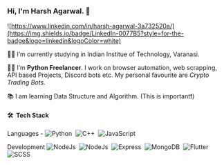 ### Hi, I'm Harsh Agarwal. 👋

 ![https://www.linkedin.com/in/harsh-agarwal-3a732520a/](https://img.shields.io/badge/LinkedIn-0077B5?style=for-the-badge&logo=linkedin&logoColor=white)
 
:man_student: I’m currently studying in Indian Institue of Technology, Varanasi.

:man_technologist: I’m <b>Python Freelancer</b>. I work on browser automation, web scrapping, API based Projects, Discord bots etc. My personal favourite are <i>Crypto Trading Bots</i>.

:books: I am learning Data Structure and Algorithm. (This is important:exclamation:)


#### 🛠 &nbsp;Tech Stack

Languages -
![Python](https://img.shields.io/badge/-Python-05122A?style=flat&logo=python)&nbsp; ![C++](https://img.shields.io/badge/-C++-05122A?style=flat&logo=C%2B%2B&logoColor=00599C)&nbsp; ![JavaScript](https://img.shields.io/badge/-JavaScript-05122A?style=flat&logo=javascript)&nbsp;

Development
![NodeJs](https://img.shields.io/badge/-NodeJs-05122A?style=flat&logo=NODE.JS)&nbsp; ![NodeJs](https://img.shields.io/badge/-ReactJS-05122A?style=flat&logo=React)&nbsp; ![Express](https://img.shields.io/badge/-Express%20JS-05122A?style=flat&logo=express&logoColor=1572B6)&nbsp; ![MongoDB](https://img.shields.io/badge/-MongoDB-05122A?style=flat&logo=mongodb&logoColor=1572B6)&nbsp; ![Flutter](https://img.shields.io/badge/-Flutter-05122A?style=flat&logo=flutter&logoColor=1572B6)&nbsp; ![SCSS](https://img.shields.io/badge/-SCSS-05122A?style=flat&logo=Sass&logoColor=1572B6)&nbsp;
